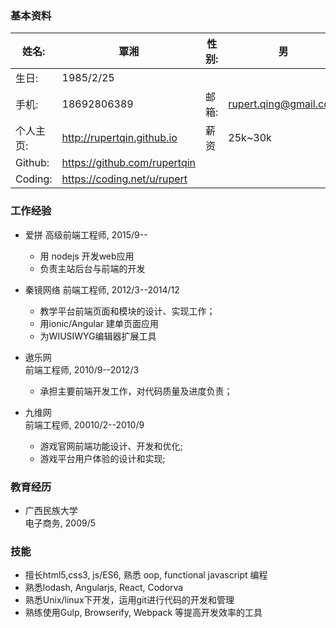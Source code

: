 ### 基本资料
姓名: 				| 覃湘	|	性别:  | 男
------- 			| --------------	| 		-------| -----
生日:		|1985/2/25		 	||
手机:		|18692806389 	 	|邮箱:|rupert.qing@gmail.com
个人主页:				|http://rupertqin.github.io|    薪资| 25k~30k
Github:				|https://github.com/rupertqin
Coding:                           |https://coding.net/u/rupert


### 工作经验

* 爱拼
高级前端工程师, 2015/9--
	
	* 用 nodejs 开发web应用
	* 负责主站后台与前端的开发

* 秦镜网络
前端工程师, 2012/3--2014/12

	* 教学平台前端页面和模块的设计、实现工作；
	* 用ionic/Angular 建单页面应用
	* 为WIUSIWYG编辑器扩展工具

* 遨乐网  
前端工程师, 2010/9--2012/3

	* 承担主要前端开发工作，对代码质量及进度负责；

* 九维网  
前端工程师, 20010/2--2010/9

	* 游戏官网前端功能设计、开发和优化;
	* 游戏平台用户体验的设计和实现;

### 教育经历

* 广西民族大学  
电子商务,  2009/5

### 技能

* 擅长html5,css3, js/ES6, 熟悉 oop, functional javascript 编程
* 熟悉lodash, Angularjs, React, Codorva
* 熟悉Unix/linux下开发，运用git进行代码的开发和管理  
* 熟练使用Gulp, Browserify, Webpack 等提高开发效率的工具
